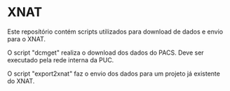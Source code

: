# XNAT
Este reposítório contém scripts utilizados para download de dados e envio para o XNAT. 

O script "dcmget" realiza o download dos dados do PACS. Deve ser executado pela rede interna da PUC.

O script "export2xnat" faz o envio dos dados para um projeto já existente do XNAT. 

